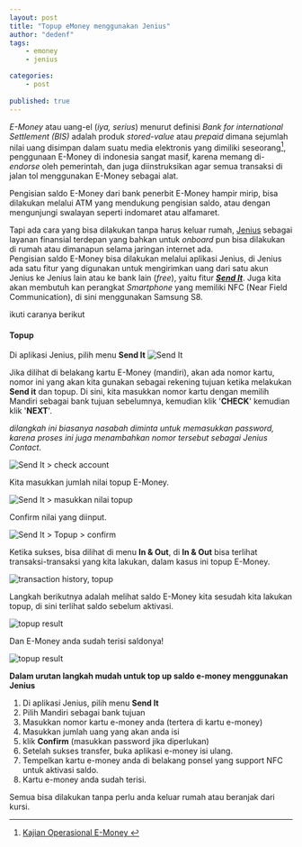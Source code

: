 ```yaml
---
layout: post
title: "Topup eMoney menggunakan Jenius"
author: "dedenf"
tags:
    - emoney
    - jenius

categories: 
    - post
    
published: true
---
```


_E-Money_ atau uang-el (_iya, serius_) menurut definisi _Bank for international Settlement (BIS)_ adalah produk _stored-value_ atau _prepaid_ dimana
sejumlah nilai uang disimpan dalam suatu media elektronis yang dimiliki seseorang[^1], penggunaan E-Money di indonesia sangat masif, karena memang di- _endorse_ oleh pemerintah, dan juga diinstruksikan agar semua transaksi di jalan tol menggunakan E-Money sebagai alat.

Pengisian saldo E-Money dari bank penerbit E-Money hampir mirip, bisa dilakukan melalui ATM yang mendukung pengisian saldo, atau dengan mengunjungi swalayan seperti indomaret atau alfamaret. 

Tapi ada cara yang bisa dilakukan tanpa harus keluar rumah, [Jenius](https://www.jenius.com/) sebagai layanan finansial terdepan yang bahkan untuk _onboard_ pun bisa dilakukan di rumah atau dimanapun selama jaringan internet ada.    
Pengisian saldo E-Money bisa dilakukan melalui aplikasi Jenius, di Jenius ada satu fitur yang digunakan untuk mengirimkan uang dari satu akun Jenius ke Jenius lain atau ke bank lain (_free_), yaitu fitur [**_Send It_**](https://www.jenius.com/features/send-it/). Juga kita akan membutuh kan perangkat _Smartphone_ yang memiliki NFC (Near Field Communication), di sini menggunakan Samsung S8.

ikuti caranya berikut

<!-- more -->

#### Topup
Di aplikasi Jenius, pilih menu **Send It**
![Send It](/images/posts/emoney/001.jpg)

Jika dilihat di belakang kartu E-Money (mandiri), akan ada nomor kartu, nomor ini yang akan kita gunakan sebagai rekening tujuan ketika melakukan **Send it** dan topup.
Di sini, kita masukkan nomor kartu dengan memilih Mandiri sebagai bank tujuan sebelumnya, kemudian klik '**CHECK**' kemudian klik '**NEXT**'.

_dilangkah ini biasanya nasabah diminta untuk memasukkan password, karena proses ini juga menambahkan nomor tersebut sebagai Jenius Contact_.

![Send It > check account](/images/posts/emoney/12.jpg)


Kita masukkan jumlah nilai topup E-Money.   

![Send It > masukkan nilai topup](/images/posts/emoney/02.jpg)

Confirm nilai yang diinput.

![Send It > Topup > confirm](/images/posts/emoney/03.jpg)

Ketika sukses, bisa dilihat di menu **In & Out**, di **In & Out** bisa terlihat transaksi-transaksi yang kita lakukan, dalam kasus ini topup E-Money.

![transaction history, topup](/images/posts/emoney/002.jpg)

Langkah berikutnya adalah melihat saldo E-Money kita sesudah kita lakukan topup, di sini terlihat saldo sebelum aktivasi.

![topup result](/images/posts/emoney/003.jpg)

Dan E-Money anda sudah terisi saldonya!

![topup result](/images/posts/emoney/004.jpg)


**Dalam urutan langkah mudah untuk top up saldo e-money menggunakan Jenius** 
1. Di aplikasi Jenius, pilih menu **Send It**
2. Pilih Mandiri sebagai bank tujuan 
3. Masukkan nomor kartu e-money anda (tertera di kartu e-money)
4. Masukkan jumlah uang yang akan anda isi
5. klik **Confirm** (masukkan password jika diperlukan)
6. Setelah sukses transfer, buka aplikasi e-money isi ulang.
7. Tempelkan kartu e-money anda di belakang ponsel yang support NFC untuk aktivasi saldo.
8. Kartu e-money anda sudah terisi.


Semua bisa dilakukan tanpa perlu anda keluar rumah atau beranjak dari kursi.


[^1]:[Kajian Operasional E-Money ](http://www.bi.go.id/id/publikasi/sistem-pembayaran/riset/Documents/4a79ad4a8dbe4ebca2c0f86a5a2f1c69KajianEMoney.pdf)